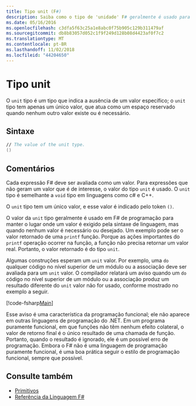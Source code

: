 ```yaml
---
title: Tipo unit (F#)
description: Saiba como o tipo de 'unidade' F# geralmente é usado para manter o lugar onde um valor é exigido pela sintaxe de linguagem quando nenhum valor é necessário ou desejado.
ms.date: 05/16/2016
ms.openlocfilehash: c3dfa5f63c25a1e8abc0f75b905c129b311479af
ms.sourcegitcommit: db8b83057d052c1f9f249d128b08d4423af0f7c2
ms.translationtype: MT
ms.contentlocale: pt-BR
ms.lasthandoff: 11/02/2018
ms.locfileid: "44204650"
---
```

# <a name="unit-type"></a>Tipo unit

O `unit` tipo é um tipo que indica a ausência de um valor específico; o `unit` tipo tem apenas um único valor, que atua como um espaço reservado quando nenhum outro valor existe ou é necessário.

## <a name="syntax"></a>Sintaxe

```fsharp
// The value of the unit type.
()
```

## <a name="remarks"></a>Comentários

Cada expressão F# deve ser avaliada como um valor. Para expressões que não geram um valor que é de interesse, o valor do tipo `unit` é usado. O `unit` tipo é semelhante a `void` tipo em linguagens como c# e C++.

O `unit` tipo tem um único valor, e esse valor é indicado pelo token `()`.

O valor da `unit` tipo geralmente é usado em F# de programação para manter o lugar onde um valor é exigido pela sintaxe de linguagem, mas quando nenhum valor é necessário ou desejado. Um exemplo pode ser o valor retornado de uma `printf` função. Porque as ações importantes do `printf` operação ocorrer na função, a função não precisa retornar um valor real. Portanto, o valor retornado é do tipo `unit`.

Algumas construções esperam um `unit` valor. Por exemplo, uma `do` qualquer código no nível superior de um módulo ou a associação deve ser avaliada para um `unit` valor. O compilador relatará um aviso quando um `do` código no nível superior de um módulo ou a associação produz um resultado diferente do `unit` valor não for usado, conforme mostrado no exemplo a seguir.

[!code-fsharp[Main](../../../samples/snippets/fsharp/lang-ref-1/snippet901.fs)]

Esse aviso é uma característica da programação funcional; ele não aparece em outras linguagens de programação do .NET. Em um programa puramente funcional, em que funções não têm nenhum efeito colateral, o valor de retorno final é o único resultado de uma chamada de função. Portanto, quando o resultado é ignorado, ele é um possível erro de programação. Embora o F# não é uma linguagem de programação puramente funcional, é uma boa prática seguir o estilo de programação funcional, sempre que possível.

## <a name="see-also"></a>Consulte também

- [Primitivos](primitive-types.md)
- [Referência da Linguagem F#](index.md)

